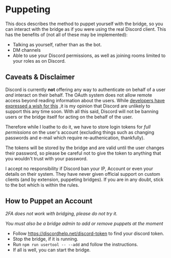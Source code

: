 # Puppeting

This docs describes the method to puppet yourself with the bridge, so you can
interact with the bridge as if you were using the real Discord client. This
has the benefits of (not all of these may be implemented):
 * Talking as yourself, rather than as the bot.
 * DM channels
 * Able to use your Discord permissions, as well as joining rooms limited to
   your roles as on Discord.

## Caveats & Disclaimer

Discord is currently __not__ offering any way to authenticate on behalf
of a user _and_ interact on their behalf. The OAuth system does not allow
remote access beyond reading information about the users. While [developers have
expressed a wish for this](https://feedback.discordapp.com/forums/326712-discord-dream-land/suggestions/16753837-support-custom-clients)
,it is my opinion that Discord are unlikely to support this any time soon. With
all this said, Discord will not be banning users or the bridge itself for acting
on the behalf of the user.

Therefore while I loathe to do it, we have to store login tokens for *full
permissions* on the user's account (excluding things such as changing passwords
  and e-mail which require re-authenication, thankfully).

The tokens will be stored by the bridge and are valid until the user
changes their password, so please be careful not to give the token to anything
that you wouldn't trust with your password.

I accept no responsibility if Discord ban your IP, Account or even your details on
their system. They have never given official support on custom clients (and
  by extension, puppeting bridges). If you are in any doubt, stick to the
  bot which is within the rules.

## How to Puppet an Account
*2FA does not work with bridging, please do not try it.*

*You must also be a bridge admin to add or remove puppets at the moment*

* Follow https://discordhelp.net/discord-token to find your discord token.
* Stop the bridge, if it is running.
* Run `npm run usertool -- --add` and follow the instructions.
* If all is well, you can start the bridge.
